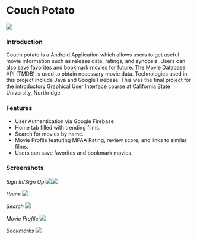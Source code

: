 # Couch Potato
![](/misc/img/couch-potato-banner.png)

### Introduction
Couch potato is a Android Application which allows users to get useful movie information such as release date, ratings, and synopsis. Users can also save favorites and bookmark movies for future. The Movie Database API (TMDB) is used to obtain necessary movie data. Technologies used in this project include Java and Google Firebase. This was the final project for the introductory Graphical User Interface course at California State University, Northridge.

### Features
* User Authentication via Google Firebase
* Home tab filled with trending films.
* Search for movies by name.
* Movie Profile featuring MPAA Rating, review score, and links to similar films.
* Users can save favorites and bookmark movies.

### Screenshots
_Sign In/Sign Up_
![](/misc/img/sign-in.png)![](/misc/img/sign-up.png)

_Home_
![](/misc/img/home.png)

_Search_
![](/misc/img/search.png)

_Movie Profile_
![](/misc/img/movie.png)

_Bookmarks_
![](/misc/img/bookmarks.png)


